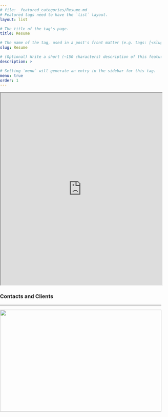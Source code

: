```yaml
---
# file: _featured_categories/Resume.md
# Featured tags need to have the `list` layout.
layout: list

# The title of the tag's page.
title: Resume

# The name of the tag, used in a post's front matter (e.g. tags: [<slug>]).
slug: Resume

# (Optional) Write a short (~150 characters) description of this featured tag.
description: >

# Setting `menu` will generate an entry in the sidebar for this tag.
menu: true
order: 1
---
```

<body style="margin:0px;padding:0px;">
    <iframe src="https://drive.google.com/file/d/16F9homcm5N8rfrXUVCeK5GeN0DFVCZDK/preview" style="height:600;width:100%" height= "600" width="100%"></iframe>
</body>

### Contacts and Clients
---

<!---  <head>
<meta name="viewport" content="width=device-width, initial-scale=1.0">
<style>
img {
  width: 100%;
  height: auto;
}
</style>
</head>--->

<image src= "Francis/company logos.JPG" style="height:318;width:100%" width="1001" height="318">

<!---
 <html>
  <head>
    <meta name="viewport" content="user-scalable=no, width=device-width, initial-scale=1, maximum-scale=1">

    <script type="text/javascript" src="https://cdnjs.cloudflare.com/ajax/libs/jquery/2.1.1/jquery.min.js"></script>

    <link href="https://unpkg.com/nanogallery2/dist/css/nanogallery2.min.css" rel="stylesheet" type="text/css">
    <script type="text/javascript" src="https://unpkg.com/nanogallery2/dist/jquery.nanogallery2.min.js"></script>

<!---
  </head>
  <body>

    <div ID="ngy2p5" data-nanogallery2='{
        "userID": "160787014@N06",
        "kind": "flickr",
        "photoset": "72157704141006324",
        "thumbnailOpenOriginal": true,
        "thumbnailWidth": "auto",
        "thumbnailHeight": "150",
        "thumbnailBorderVertical": 0,
        "thumbnailBorderHorizontal": 0,
        "colorScheme": {
          "thumbnail": {
            "background": "rgba(255,255,255,0)"
          }
        },
        "thumbnailLabel": {
          "display": false
        },
        "thumbnailAlignment": "center",
        "thumbnailOpenImage": false
      }'>

    </div>
 
<!---   
  </body>
</html>
--->
